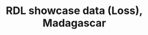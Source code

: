 ---
schema: rdl
title: RDL showcase data (Loss), Madagascar
organization: SWIO RAFI
notes: Show case example data - SWIO RAFI data
resources:
  - name: Madagascar all RPs Geopackage
    url: 'https://rdl-jkan-datasets.s3-ap-southeast-2.amazonaws.com/loss/MDG_showcase.gpkg'
    format: gpkg
  - name: Madagascar all RPs Shapefile
    url: 'https://rdl-jkan-datasets.s3-ap-southeast-2.amazonaws.com/loss/MDG_showcase.zip'
    format: shp
license: 'https://creativecommons.org/licenses/by/4.0/'
category:
  - Loss

maintainer: Mattia Amadio
maintainer_email: n/a

model_name: Name of source model
model_description: "Descriptor"
model_hazard_type: "EQ"
model_process_type: "PRO"
model_hazard_link: ""
model_exposure_link: ""
model_vulnerability_link: ""

map_occupancy: "Residential"
map_component: "Buildings"
map_loss_type: "Insured"
map_return_period: "all"
map_units: ""
map_metric: "AAL"

map_values_asset_ref: ""
map_values_loss: ""

curve_map_occupancy: "Residential"
curve_map_component: "Buildings"
curve_map_type: "Ground Up"
curve_map_frequency: "Rate of Exceedence"
curve_map_investigation_time: 1
curve_map_units: ""

curve_map_values_asset_ref: ""
curve_map_values_losses: ""
curve_map_values_rates: 0.2
---